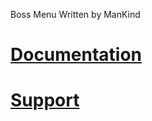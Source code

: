 Boss Menu Written by ManKind 

# [Documentation](https://mankind-scripts.gitbook.io/documentation/scripts/boss-menu)

# [Support](https://discord.gg/39fNFepADG)